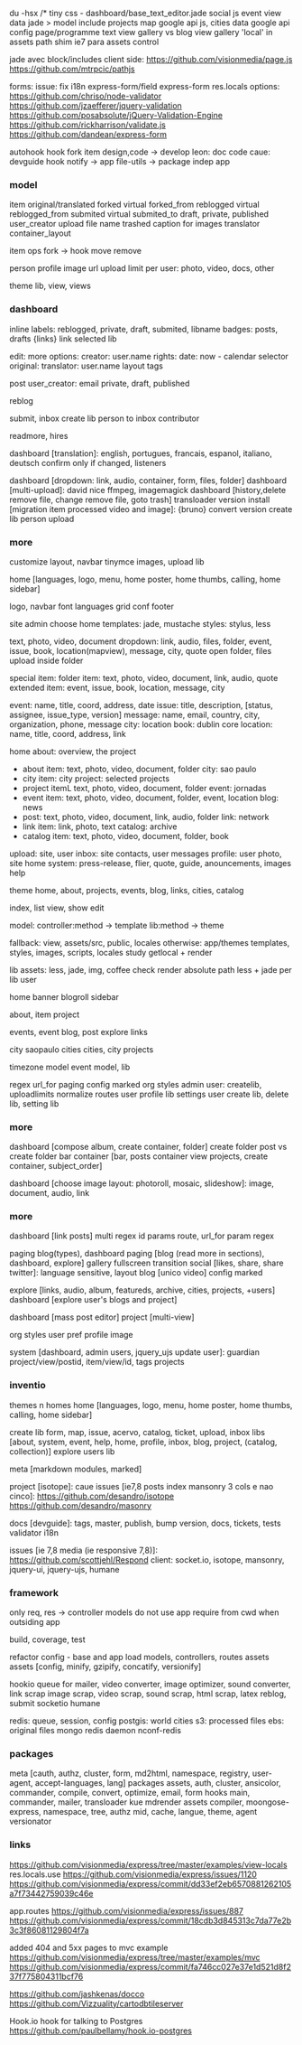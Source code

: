 du -hsx /*
tiny css - dashboard/base_text_editor.jade
social js
event view data jade > model
include projects map google api js, cities data
google api config
page/programme text
view gallery vs blog view gallery
'local' in assets path
shim ie7 para assets control

jade avec block/includes
client side: 
  https://github.com/visionmedia/page.js
  https://github.com/mtrpcic/pathjs
  
forms:
  issue:
    fix i18n express-form/field
    express-form res.locals
  options:
    https://github.com/chriso/node-validator
    https://github.com/jzaefferer/jquery-validation
    https://github.com/posabsolute/jQuery-Validation-Engine
    https://github.com/rickharrison/validate.js
    https://github.com/dandean/express-form


autohook
hook fork item
design,code -> develop
leon: doc code
caue: devguide
hook notify -> app
file-utils -> package indep app


### model 

item
original/translated
forked virtual
forked_from
reblogged virtual
reblogged_from
submited virtual
submited_to
draft, private, published
user_creator
upload file name
trashed
caption for images
translator
container_layout

item ops
fork -> hook
move
remove

person
profile image url
upload limit per user: photo, video, docs, other


theme
lib, view, views

### dashboard

inline labels: reblogged, private, draft, submited, libname
badges: posts, drafts {links}
link selected lib

edit: more options:
  creator: user.name
  rights:
  date: now - calendar selector
  original:
  translator: user.name
  layout
    tags 

post
  user_creator: email
  private, draft, published

reblog

submit, inbox
create lib person to inbox
contributor

readmore, hires

dashboard [translation]: english, portugues, francais, espanol, italiano, deutsch
confirm only if changed, listeners

dashboard [dropdown: link, audio, container, form, files, folder]
dashboard [multi-upload]: david
nice ffmpeg, imagemagick
dashboard [history,delete remove file, change remove file, goto trash]
transloader version
install [migration item processed video and image]: {bruno} convert version
create lib person upload

### more

customize
layout, navbar
tinymce images, upload lib

home [languages, logo, menu, home poster, home thumbs, calling, home sidebar]

logo, navbar
font
languages
grid conf 
footer

site admin choose home
templates: jade, mustache
styles: stylus, less

text, photo, video, document
dropdown: link, audio, files, folder, event, issue, book, location(mapview), message, city, quote
open folder, files upload inside folder

special item: folder
item: text, photo, video, document, link, audio, quote
extended item: event, issue, book, location, message, city

event: name, title, coord, address, date
issue: title, description, [status, assignee, issue_type, version]
message: name, email, country, city, organization, phone, message
city: location
book: dublin core
location: name, title, coord, address, link

home
about: overview, the project
- about item: text, photo, video, document, folder
city: sao paulo
- city item: city
project: selected projects
- project itemL text, photo, video, document, folder
event: jornadas
- event item: text, photo, video, document, folder, event, location
blog: news
- post: text, photo, video, document, link, audio, folder
link: network
- link item: link, photo, text
catalog: archive
- catalog item: text, photo, video, document, folder, book

upload: site, user
inbox: site contacts, user messages
profile: user photo, site home
system: press-release, flier, quote, guide, anouncements, images
help

theme
home, about, projects, events, blog, links, cities, catalog

index, list
view, show
edit

model: 
controller:method -> template
lib:method -> theme

fallback: view, assets/src, public, locales
otherwise: app/themes
  templates, styles, images, scripts, locales
study getlocal + render

lib assets: less, jade, img, coffee
check render absolute path
less + jade per lib user

home
banner
blogroll
sidebar

about, item
project

events, event
blog, post
explore links


city saopaulo
cities
cities, city
projects

timezone model
event model, lib

regex url_for
paging
config marked
org styles
admin user: createlib, uploadlimits
normalize routes
user profile
lib settings
user create lib, delete lib, setting lib

### more

dashboard [compose album, create container, folder]
create folder post vs create folder bar
container [bar, posts container view projects, create container, subject_order]

dashboard [choose image layout: photoroll, mosaic, slideshow]: image, document, audio, link


### more

dashboard [link posts] multi regex id params route, url_for param regex

paging blog(types), dashboard
paging [blog (read more in sections), dashboard, explore]
gallery fullscreen transition
social [likes, share, share twitter]: language sensitive, layout
blog [unico video]
config marked

explore [links, audio, album, featureds, archive, cities, projects, +users]
dashboard [explore user's blogs and project]

dashboard [mass post editor]
project [multi-view]

org styles
user pref profile image

system [dashboard, admin users, jquery_ujs update user]: guardian
project/view/postid, item/view/id, tags projects


### inventio

themes n homes
home [languages, logo, menu, home poster, home thumbs, calling, home sidebar]

create lib form, map, issue, acervo, catalog, ticket, upload, inbox
libs [about, system, event, help, home, profile, inbox, blog, project, (catalog, collection)]
explore users lib

meta [markdown modules, marked]

project [isotope]: caue
issues [ie7,8 posts index mansonry 3 cols e nao cinco]: https://github.com/desandro/isotope
https://github.com/desandro/masonry

docs [devguide]: tags, master, publish, bump version, docs, tickets, tests
validator i18n

issues [ie 7,8 media (ie responsive 7,8)]: https://github.com/scottjehl/Respond
client: socket.io, isotope, mansonry, jquery-ui, jquery-ujs, humane

### framework

only req, res -> controller
models do not use app
require from cwd when outsiding app

build, coverage, test

refactor config - base and app
load models, controllers, routes
assets
assets [config, minify, gzipify, concatify, versionify]

hookio
queue for
  mailer, video converter, image optimizer, sound converter, link scrap
  image scrap, video scrap, sound scrap, html scrap, latex
  reblog, submit
socketio
humane

redis: queue, session, config
postgis: world cities
s3: processed files
ebs: original files
mongo redis daemon
nconf-redis

### packages


meta [cauth, authz, cluster, form, md2html, namespace, registry, user-agent, accept-languages, lang]
packages
  assets, auth, cluster, ansicolor, commander, compile, convert, optimize, email, form
  hooks main, commander, mailer, transloader
  kue
  mdrender
  assets compiler, moongose-express, namespace, tree, authz mid, cache, langue, theme, agent
  versionator
  

### links

https://github.com/visionmedia/express/tree/master/examples/view-locals
res.locals.use
https://github.com/visionmedia/express/issues/1120
https://github.com/visionmedia/express/commit/dd33ef2eb6570881262105a7f73442759039c46e

app.routes
https://github.com/visionmedia/express/issues/887
https://github.com/visionmedia/express/commit/18cdb3d845313c7da77e2b3c3f86081129804f7a

added 404 and 5xx pages to mvc example
https://github.com/visionmedia/express/tree/master/examples/mvc
https://github.com/visionmedia/express/commit/fa746cc027e37e1d521d8f237f775804311bcf76

https://github.com/jashkenas/docco
https://github.com/Vizzuality/cartodbtileserver

Hook.io hook for talking to Postgres
https://github.com/paulbellamy/hook.io-postgres





